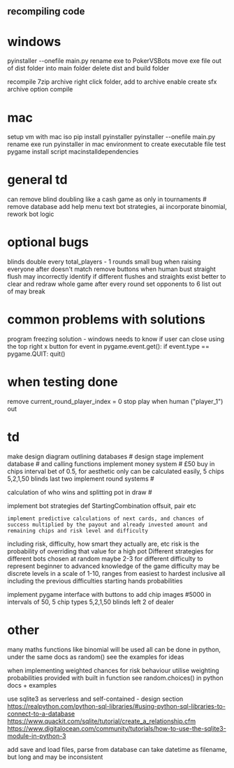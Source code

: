 ## recompiling code
# windows
pyinstaller --onefile main.py
rename exe to PokerVSBots
move exe file out of dist folder into main folder
delete dist and build folder

recompile 7zip archive
right click folder, add to archive 
enable create sfx archive option
compile

# mac
setup vm with mac iso
pip install pyinstaller
pyinstaller --onefile main.py
rename exe
run pyinstaller in mac environment to create executable file
test pygame install script macinstalldependencies





# general td
can remove blind doubling like a cash game as only in tournaments #
remove database
add help menu text
bot strategies, ai
incorporate binomial, rework bot logic



# optional bugs 
blinds double every total_players - 1 rounds
small bug when raising everyone after doesn't match
remove buttons when human bust
straight flush may incorrectly identify if different flushes and straights exist
better to clear and redraw whole game after every round 
set opponents to 6 list out of may break


# common problems with solutions
program freezing
solution - windows needs to know if user can close using the top right x button
for event in pygame.event.get():
    if event.type == pygame.QUIT:
        quit()


# when testing done
remove current_round_player_index = 0
stop play when human ("player_1") out

# td
make design diagram outlining databases # design stage
implement database # and calling functions
implement money system # £50 buy in chips interval bet of 0.5, for aesthetic only can be calculated easily, 5 chips 5,2,1,50 blinds last two 
implement round systems #

calculation of who wins  and splitting pot in draw #

implement bot strategies
    def StartingCombination
        offsuit, pair etc

    implement predictive calculations of next cards, and chances of success multiplied by the payout and already invested amount and remaining chips and risk level and difficulty
including risk, difficulty, how smart they actually are, etc
    risk is the probability of overriding that value for a high pot
Different strategies for different bots chosen at random maybe 2-3 for different difficulty to represent beginner to advanced knowledge of the game
difficulty may be discrete levels in a scale of 1-10, ranges from easiest to hardest inclusive all including the previous difficulties
starting hands probabilities

implement pygame interface with buttons
to add chip images #5000 in intervals of 50, 5 chip types 5,2,1,50 blinds left 2 of dealer

# other
many maths functions like binomial will be used
    all can be done in python, under the same docs as random()
    see the examples for ideas

when implementing weighted chances for risk behaviour
    utilise weighting probabilities provided with built in function
    see random.choices() in python docs + examples

use sqlite3 as serverless and self-contained - design section
    https://realpython.com/python-sql-libraries/#using-python-sql-libraries-to-connect-to-a-database
    https://www.quackit.com/sqlite/tutorial/create_a_relationship.cfm
    https://www.digitalocean.com/community/tutorials/how-to-use-the-sqlite3-module-in-python-3

    
add save and load files, parse from database
    can take datetime as filename, but long and may be inconsistent
